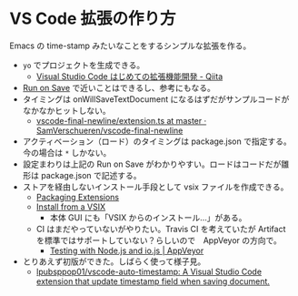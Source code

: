 # VS Code 拡張の作り方
Emacs の time-stamp みたいなことをするシンプルな拡張を作る。

- `yo` でプロジェクトを生成できる。
    - [Visual Studio Code はじめての拡張機能開発 - Qiita](https://qiita.com/rma/items/8c53077d1355ab8fa4c6)
- [Run on Save](https://github.com/emeraldwalk/vscode-runonsave) で近いことはできるし、参考にもなる。
- タイミングは onWillSaveTextDocument になるはずだがサンプルコードがなかなかヒットしない。
    - [vscode-final-newline/extension.ts at master · SamVerschueren/vscode-final-newline](https://github.com/SamVerschueren/vscode-final-newline/blob/master/extension.ts#L41-L54)
- アクティベーション（ロード）のタイミングは package.json で指定する。今の場合は `*` しかない。
- 設定まわりは上記の Run on Save がわかりやすい。ロードはコードだが雛形は package.json で記述する。
- ストアを経由しないインストール手段として vsix ファイルを作成できる。
    - [Packaging Extensions](https://code.visualstudio.com/docs/extensions/publish-extension#_packaging-extensions)
    - [Install from a VSIX](https://code.visualstudio.com/docs/editor/extension-gallery#_install-from-a-vsix)
        - 本体 GUI にも「VSIX からのインストール…」がある。
    - CI はまだやっていないがやりたい。Travis CI を考えていたが Artifact を標準ではサポートしていない？らしいので　AppVeyor の方向で。
        - [Testing with Node.js and io.js | AppVeyor](https://www.appveyor.com/docs/lang/nodejs-iojs/)
- とりあえず初版ができた。しばらく使って様子見。
    - [lpubsppop01/vscode-auto-timestamp: A Visual Studio Code extension that update timestamp field when saving document.](https://github.com/lpubsppop01/vscode-auto-timestamp)